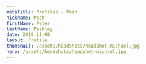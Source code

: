 ```yaml
---
metaTitle: Profiles - Pash
nickName: Pash
firstName: Peter
lastName: Pashley
date: 2010-11-08
layout: Profile
thumbnail: /assets/headshots/headshot-michael.jpg
hero: /assets/headshots/headshot-michael.jpg
---
```

